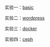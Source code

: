 实验一：[basic](https://github.com/cai-hong/CloudComputering/tree/master/basic)

实验二：[wordpress](https://github.com/cai-hong/CloudComputering/tree/master/wordpress)

实验三：[docker](https://github.com/cai-hong/CloudComputering/tree/master/docker%20and%20dockerfile)

实验四：[ceph](https://github.com/cai-hong/CloudComputering/tree/master/ceph)


